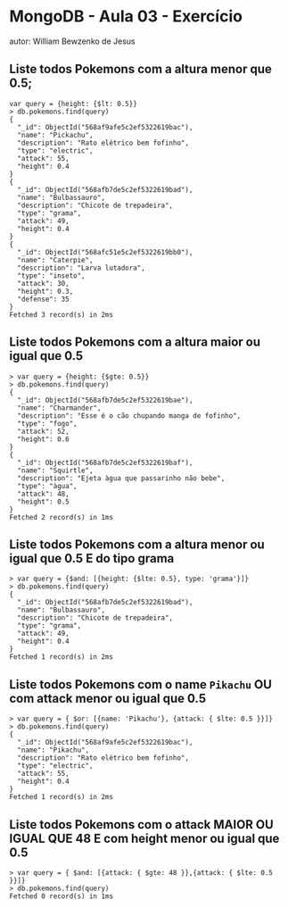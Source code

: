 
# MongoDB - Aula 03 - Exercício
autor: William Bewzenko de Jesus

## Liste todos Pokemons com a altura **menor que** 0.5;
```
var query = {height: {$lt: 0.5}}
> db.pokemons.find(query)
{
  "_id": ObjectId("568af9afe5c2ef5322619bac"),
  "name": "Pickachu",
  "description": "Rato elétrico bem fofinho",
  "type": "electric",
  "attack": 55,
  "height": 0.4
}
{
  "_id": ObjectId("568afb7de5c2ef5322619bad"),
  "name": "Bulbassauro",
  "description": "Chicote de trepadeira",
  "type": "grama",
  "attack": 49,
  "height": 0.4
}
{
  "_id": ObjectId("568afc51e5c2ef5322619bb0"),
  "name": "Caterpie",
  "description": "Larva lutadora",
  "type": "inseto",
  "attack": 30,
  "height": 0.3,
  "defense": 35
}
Fetched 3 record(s) in 2ms
```
## Liste todos Pokemons com a altura **maior ou igual que** 0.5
```
> var query = {height: {$gte: 0.5}}
> db.pokemons.find(query)
{
  "_id": ObjectId("568afb7de5c2ef5322619bae"),
  "name": "Charmander",
  "description": "Esse é o cão chupando manga de fofinho",
  "type": "fogo",
  "attack": 52,
  "height": 0.6
}
{
  "_id": ObjectId("568afb7de5c2ef5322619baf"),
  "name": "Squirtle",
  "description": "Ejeta àgua que passarinho não bebe",
  "type": "àgua",
  "attack": 48,
  "height": 0.5
}
Fetched 2 record(s) in 1ms
```
## Liste todos Pokemons com a altura **menor ou igual que** 0.5 **E** do tipo grama
```
> var query = {$and: [{height: {$lte: 0.5}, type: 'grama'}]}
> db.pokemons.find(query)
{
  "_id": ObjectId("568afb7de5c2ef5322619bad"),
  "name": "Bulbassauro",
  "description": "Chicote de trepadeira",
  "type": "grama",
  "attack": 49,
  "height": 0.4
}
Fetched 1 record(s) in 2ms
```

## Liste todos Pokemons com o name `Pikachu` **OU** com attack **menor ou igual que** 0.5
```
> var query = { $or: [{name: 'Pikachu'}, {attack: { $lte: 0.5 }}]}
> db.pokemons.find(query)
{
  "_id": ObjectId("568af9afe5c2ef5322619bac"),
  "name": "Pikachu",
  "description": "Rato elétrico bem fofinho",
  "type": "electric",
  "attack": 55,
  "height": 0.4
}
Fetched 1 record(s) in 2ms
```
## Liste todos Pokemons com o attack **MAIOR OU IGUAL QUE** 48 **E** com  height **menor ou igual que** 0.5
```
> var query = { $and: [{attack: { $gte: 48 }},{attack: { $lte: 0.5 }}]}
> db.pokemons.find(query)
Fetched 0 record(s) in 1ms
```
